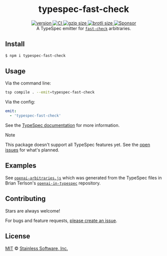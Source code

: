 <h1 align="center">
  typespec-fast-check
</h1>

<div align="center">
  <a href="https://npmjs.org/package/typespec-fast-check">
    <img src="https://badgen.net/npm/v/typespec-fast-check" alt="version" />
  </a>
  <a href="https://github.com/TomerAberbach/typespec-fast-check/actions">
    <img src="https://github.com/TomerAberbach/typespec-fast-check/workflows/CI/badge.svg" alt="CI" />
  </a>
  <a href="https://unpkg.com/typespec-fast-check/dist/index.js">
    <img src="https://deno.bundlejs.com/?q=typespec-fast-check&badge" alt="gzip size" />
  </a>
  <a href="https://unpkg.com/typespec-fast-check/dist/index.js">
    <img src="https://deno.bundlejs.com/?q=typespec-fast-check&config={%22compression%22:{%22type%22:%22brotli%22}}&badge" alt="brotli size" />
  </a>
  <a href="https://github.com/sponsors/TomerAberbach">
    <img src="https://img.shields.io/static/v1?label=Sponsor&message=%E2%9D%A4&logo=GitHub&color=%23fe8e86" alt="Sponsor" />
  </a>
</div>

<div align="center">
  A TypeSpec emitter for
  <a href="https://fast-check.dev"><code>fast-check</code></a>
  arbitraries.
</div>

## Install

```sh
$ npm i typespec-fast-check
```

## Usage

Via the command line:

```sh
tsp compile . --emit=typespec-fast-check
```

Via the config:

```yaml
emit:
  - 'typespec-fast-check'
```

See the
[TypeSpec documentation](https://typespec.io/docs/emitters/protobuf/reference/emitter)
for more information.

> [!NOTE]
>
> This package doesn't support all TypeSpec features yet. See the
> [open issues](https://github.com/TomerAberbach/typespec-fast-check/issues) for
> what's planned.

## Examples

See [`openai-arbitraries.js`](./examples/openai-arbitraries.js) which was
generated from the TypeSpec files in Brian Terlson's
[`openai-in-typespec`](https://github.com/bterlson/openai-in-typespec)
repository.

## Contributing

Stars are always welcome!

For bugs and feature requests,
[please create an issue](https://github.com/TomerAberbach/typespec-fast-check/issues/new).

## License

[MIT](https://github.com/TomerAberbach/typespec-fast-check/blob/main/license) ©
[Stainless Software, Inc.](https://www.stainlessapi.com)
